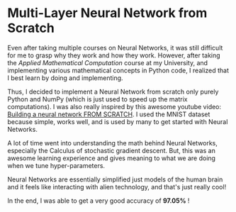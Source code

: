 # Multi-Layer Neural Network from Scratch

Even after taking multiple courses on Neural Networks, it was still difficult for me to grasp why they work and how they work. However, after taking the _Applied Mathematical Computation_ course at my University, and implementing various mathematical concepts in Python code, I realized that I best learn by doing and implementing.

Thus, I decided to implement a Neural Network from scratch only purely Python and NumPy (which is just used to speed up the matrix computations). I was also really inspired by this awesome youtube video: [Building a neural network FROM SCRATCH](https://youtu.be/w8yWXqWQYmU). I used the MNIST dataset because simple, works well, and is used by many to get started with Neural Networks. 

A lot of time went into understanding the math behind Neural Networks, especially the Calculus of stochastic gradient descent. But, this was an awesome learning experience and gives meaning to what we are doing when we tune hyper-parameters. 

Neural Networks are essentially simplified just models of the human brain and it feels like interacting with alien technology, and that's just really cool! 

In the end, I was able to get a very good accuracy of __97.05%__ !
